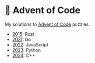 # 🎄 Advent of Code

My solutions to [Advent of Code](https://adventofcode.com/) puzzles.

-   [2015](2015): Rust
-   [2021](2021): Go
-   [2022](2022): JavaScript
-   [2023](2023): Python
-   [2024](2024): C++